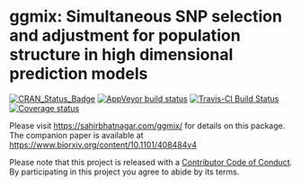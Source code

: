 # ggmix: Simultaneous SNP selection and adjustment for population structure in high dimensional prediction models

<!-- badges: start -->
[![CRAN_Status_Badge](http://www.r-pkg.org/badges/version/ggmix)](https://cran.r-project.org/package=ggmix)
[![AppVeyor build status](https://ci.appveyor.com/api/projects/status/github/sahirbhatnagar/ggmix?branch=master&svg=true)](https://ci.appveyor.com/project/sahirbhatnagar/ggmix)
[![Travis-CI Build Status](https://travis-ci.org/sahirbhatnagar/ggmix.svg?branch=master)](https://travis-ci.org/sahirbhatnagar/ggmix)
[![Coverage status](https://codecov.io/gh/sahirbhatnagar/ggmix/branch/master/graph/badge.svg)](https://codecov.io/github/sahirbhatnagar/ggmix?branch=master)
  <!-- badges: end -->


Please visit https://sahirbhatnagar.com/ggmix/ for details on this package. 
The companion paper is available at https://www.biorxiv.org/content/10.1101/408484v4

Please note that this project is released with a [Contributor Code of Conduct](CONDUCT.md). By participating in this project you agree to abide by its terms.
